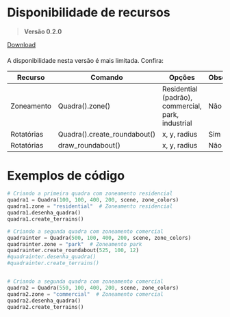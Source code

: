 # Disponibilidade de recursos
> **Versão 0.2.0**

[Download](https://github.com/Matheus-Schwebel/MatheCAD/raw/main/v0.2.0/mathecad-0.2.0.zip)

####
A disponibilidade nesta versão é mais limitada. Confira:

| Recurso | Comando | Opções | Obsoleto
|--------|------|-----|-------|
| Zoneamento | Quadra().zone() | Residential (padrão), commercial, park, industrial | Não |
| Rotatórias | Quadra().create_roundabout() | x, y, radius | Sim |
| Rotatórias | draw_roundabout() | x, y, radius | Não |

# Exemplos de código
```python
# Criando a primeira quadra com zoneamento residencial
quadra1 = Quadra(100, 100, 400, 200, scene, zone_colors)
quadra1.zone = "residential"  # Zoneamento residencial
quadra1.desenha_quadra()
quadra1.create_terrains()

# Criando a segunda quadra com zoneamento comercial
quadrainter = Quadra(500, 100, 400, 200, scene, zone_colors)
quadrainter.zone = "park"  # Zoneamento park
quadrainter.create_roundabout(525, 100, 12)
#quadrainter.desenha_quadra()
#quadrainter.create_terrains()


# Criando a segunda quadra com zoneamento comercial
quadra2 = Quadra(550, 100, 400, 200, scene, zone_colors)
quadra2.zone = "commercial"  # Zoneamento comercial
quadra2.desenha_quadra()
quadra2.create_terrains()
```
